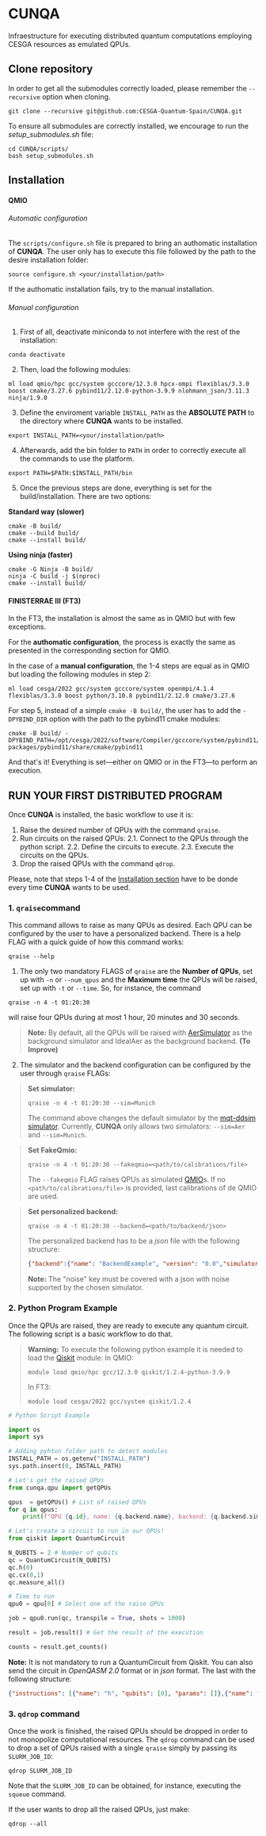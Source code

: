 # CUNQA
Infraestructure for executing distributed quantum computations employing CESGA resources as emulated QPUs.

## Clone repository
In order to get all the submodules correctly loaded, please remember the `--recursive` option when cloning.

```console
git clone --recursive git@github.com:CESGA-Quantum-Spain/CUNQA.git
```
To ensure all submodules are correctly installed, we encourage to run the *setup_submodules.sh* file:

```console
cd CUNQA/scripts/
bash setup_submodules.sh
```

## Installation 
#### QMIO
###### Automatic configuration
The `scripts/configure.sh` file is prepared to bring an authomatic installation of **CUNQA**. The user only has to execute this file followed by the path to the desire installation folder: 

```console
source configure.sh <your/installation/path>
``` 

If the authomatic installation fails, try to the manual installation.

###### Manual configuration
1. First of all, deactivate miniconda to not interfere with the rest of the installation:

```console
conda deactivate
```

2. Then, load the following modules:

```console
ml load qmio/hpc gcc/system gcccore/12.3.0 hpcx-ompi flexiblas/3.3.0 boost cmake/3.27.6 pybind11/2.12.0-python-3.9.9 nlohmann_json/3.11.3 ninja/1.9.0
```

3. Define the enviroment variable `INSTALL_PATH` as the **ABSOLUTE PATH** to the directory where **CUNQA** wants to be installed. 

```console
export INSTALL_PATH=<your/installation/path>
```

4. Afterwards, add the bin folder to `PATH` in order to correctly execute all the commands to use the platform.

```console
export PATH=$PATH:$INSTALL_PATH/bin
```

5. Once the previous steps are done, everything is set for the build/installation. There are two options: 


**Standard way (slower)**
```console
cmake -B build/ 
cmake --build build/
cmake --install build/
```

**Using ninja (faster)**
```console
cmake -G Ninja -B build/
ninja -C build -j $(nproc)
cmake --install build/
```


#### FINISTERRAE III (FT3)

In the FT3, the installation is almost the same as in QMIO but with few exceptions. 

For the **authomatic configuration**, the process is exactly the same as presented in the corresponding section for QMIO.

In the case of a **manual configuration**, the 1-4 steps are equal as in QMIO but loading the following modules in step 2:

```console
ml load cesga/2022 gcc/system gcccore/system openmpi/4.1.4 flexiblas/3.3.0 boost python/3.10.8 pybind11/2.12.0 cmake/3.27.6
```

For step 5, instead of a simple `cmake -B build/`, the user has to add the `-DPYBIND_DIR` option with the path to the pybind11 cmake modules:

```console
cmake -B build/ -DPYBIND_PATH=/opt/cesga/2022/software/Compiler/gcccore/system/pybind11/2.12.0/lib/python3.9/site-packages/pybind11/share/cmake/pybind11
```

And that's it! Everything is set—either on QMIO or in the FT3—to perform an execution. 

## RUN YOUR FIRST DISTRIBUTED PROGRAM

Once **CUNQA** is installed, the basic workflow to use it is:
1. Raise the desired number of QPUs with the command `qraise`.
2. Run circuits on the raised QPUs:
2.1. Connect to the QPUs through the python script.
2.2. Define the circuits to execute.
2.3. Execute the circuits on the QPUs.
3. Drop the raised QPUs with the command `qdrop`.

Please, note that steps 1-4 of the [Installation section](#installation) have to be donde every time **CUNQA** wants to be used.

### 1. `qraise`command
This command allows to raise as many QPUs as desired. Each QPU can be configured by the user to have a personalized backend. There is a help FLAG with a quick guide of how this command works:
```console
qraise --help
```
1. The only two mandatory FLAGS of `qraise` are the **Number of QPUs**, set up with `-n` or `--num_qpus` and the **Maximum time** the QPUs will be raised, set up with `-t` or `--time`. 
So, for instance, the command 
```console 
qraise -n 4 -t 01:20:30
``` 
will raise four QPUs during at most 1 hour, 20 minutes and 30 seconds.  
> **Note:** By default, all the QPUs will be raised with [AerSimulator](https://github.com/Qiskit/qiskit-aer) as the background simulator and IdealAer as the background backend. **(To Improve)**
2. The simulator and the backend configuration can be configured by the user through `qraise` FLAGs:
>**Set simulator:** 
>```console
>qraise -n 4 -t 01:20:30 --sim=Munich
>```
> The command above changes the default simulator by the [mqt-ddsim simulator](https://github.com/cda-tum/mqt-ddsim). Currently, **CUNQA** only allows two simulators: ``--sim=Aer`` and ``--sim=Munich``.

>**Set FakeQmio:**
>```console
>qraise -n 4 -t 01:20:30 --fakeqmio=<path/to/calibrations/file>
>```
>The `--fakeqmio` FLAG raises QPUs as simulated [QMIO](https://www.cesga.es/infraestructuras/cuantica/)s. If no `<path/to/calibrations/file>` is provided, last calibrations of de QMIO are used.

>**Set personalized backend:**
>```console
>qraise -n 4 -t 01:20:30 --backend=<path/to/backend/json>
>```
>The personalized backend has to be a *json* file with the following structure:
>```json
>{"backend":{"name": "BackendExample", "version": "0.0","simulator": "AerSimulator", "n_qubits": 32,"url": "", "is_simulator": true, "conditional": true, "memory": true, "max_shots": 1000000, "description": "", "basis_gates": [], "custom_instructions": "", "gates": [], "coupling_map": []}, "noise": {}
>```
>**Note:** The "noise" key must be covered with a json with noise supported by the chosen simulator.


### 2. Python Program Example
Once the QPUs are raised, they are ready to execute any quantum circuit. The following script is a basic workflow to do that.

>**Warning:** To execute the following python example it is needed  to load the [Qiskit](https://github.com/Qiskit/qiskit) module:
In QMIO:
>```console 
>module load qmio/hpc gcc/12.3.0 qiskit/1.2.4-python-3.9.9
>```
>In FT3:
>```console 
>module load cesga/2022 gcc/system qiskit/1.2.4
>```


```python 
# Python Script Example

import os
import sys

# Adding pyhton folder path to detect modules
INSTALL_PATH = os.getenv("INSTALL_PATH")
sys.path.insert(0, INSTALL_PATH)

# Let's get the raised QPUs
from cunqa.qpu import getQPUs

qpus  = getQPUs() # List of raised QPUs
for q in qpus:
    print(f"QPU {q.id}, name: {q.backend.name}, backend: {q.backend.simulator}, version: {q.backend.version}.")

# Let's create a circuit to run in our QPUs!
from qiskit import QuantumCircuit

N_QUBITS = 2 # Number of qubits
qc = QuantumCircuit(N_QUBITS)
qc.h(0)
qc.cx(0,1)
qc.measure_all()

# Time to run
qpu0 = qpu[0] # Select one of the raise QPUs

job = qpu0.run(qc, transpile = True, shots = 1000)

result = job.result() # Get the result of the execution

counts = result.get_counts() 
```

**Note:** It is not mandatory to run a QuantumCircuit from Qiskit. You can also send the circuit in *OpenQASM 2.0* format or in *json* format. The last with the following structure: 
```json
{"instructions": [{"name": "h", "qubits": [0], "params": []},{"name": "cx", "qubits": [0, 1], "params": []}, {"name": "rx", "qubits": [0], "params": [0.39528385768119634]}, {"name": "measure", "qubits": [0], "memory": [0]}], "num_qubits": 2, "num_clbits": 4, "quantum_registers": {"q": [0, 1]}, "classical_registers": {"c": [0, 1], "other_measure_name": [2], "meas": [3]}}

```
### 3. `qdrop` command
Once the work is finished, the raised QPUs should be dropped in order to not monopolize computational resources. 
The `qdrop` command can be used to drop a set of QPUs raised with a single `qraise` simply by passing its `SLURM_JOB_ID`:
```console 
qdrop SLURM_JOB_ID
```
Note that the ```SLURM_JOB_ID``` can be obtained, for instance, executing the `squeue` command.

If the user wants to drop all the raised QPUs, just make:
```console 
qdrop --all
```



